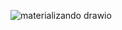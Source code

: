 ![materializando drawio](https://github.com/climacoo/Impostos-em-Java-main/assets/135074513/4a87af3f-8e2d-4600-9951-462aba46573c)
